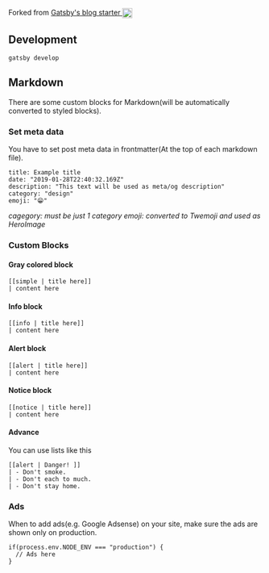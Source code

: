 <p>
  Forked from 
  <a href="https://github.com/gatsbyjs/gatsby-starter-blog">
    Gatsby's blog starter <img alt="Gatsby" src="https://www.gatsbyjs.org/monogram.svg" width="20" style="vertical-align: middle;" />
  </a>
</p>

## Development

```
gatsby develop
```

## Markdown

There are some custom blocks for Markdown(will be automatically converted to styled blocks).

### Set meta data

You have to set post meta data in frontmatter(At the top of each markdown file).

```
title: Example title
date: "2019-01-28T22:40:32.169Z"
description: "This text will be used as meta/og description"
category: "design"
emoji: "😁"
```

_cagegory: must be just 1 category_
_emoji: converted to Twemoji and used as HeroImage_

### Custom Blocks

#### Gray colored block

```
[[simple | title here]]
| content here
```

#### Info block

```
[[info | title here]]
| content here
```

#### Alert block

```
[[alert | title here]]
| content here
```

#### Notice block

```
[[notice | title here]]
| content here
```

#### Advance

You can use lists like this

```
[[alert | Danger! ]]
| - Don't smoke.
| - Don't each to much.
| - Don't stay home.
```

### Ads

When to add ads(e.g. Google Adsense) on your site,
make sure the ads are shown only on production.

```
if(process.env.NODE_ENV === "production") {
  // Ads here
}
```
